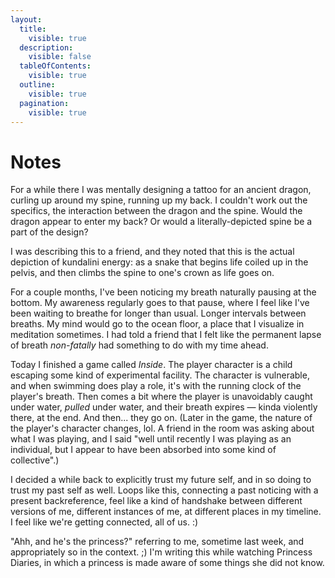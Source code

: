 ```yaml
---
layout:
  title:
    visible: true
  description:
    visible: false
  tableOfContents:
    visible: true
  outline:
    visible: true
  pagination:
    visible: true
---
```


# Notes

For a while there I was mentally designing a tattoo for an ancient dragon, curling up around my spine, running up my back. I couldn't work out the specifics, the interaction between the dragon and the spine. Would the dragon appear to enter my back? Or would a literally-depicted spine be a part of the design?

I was describing this to a friend, and they noted that this is the actual depiction of kundalini energy: as a snake that begins life coiled up in the pelvis, and then climbs the spine to one's crown as life goes on.

For a couple months, I've been noticing my breath naturally pausing at the bottom. My awareness regularly goes to that pause, where I feel like I've been waiting to breathe for longer than usual. Longer intervals between breaths. My mind would go to the ocean floor, a place that I visualize in meditation sometimes. I had told a friend that I felt like the permanent lapse of breath _non-fatally_ had something to do with my time ahead.

Today I finished a game called _Inside_. The player character is a child escaping some kind of experimental facility. The character is vulnerable, and when swimming does play a role, it's with the running clock of the player's breath. Then comes a bit where the player is unavoidably caught under water, _pulled_ under water, and their breath expires — kinda violently there, at the end. And then... they go on. (Later in the game, the nature of the player's character changes, lol. A friend in the room was asking about what I was playing, and I said "well until recently I was playing as an individual, but I appear to have been absorbed into some kind of collective".)

I decided a while back to explicitly trust my future self, and in so doing to trust my past self as well. Loops like this, connecting a past noticing with a present backreference, feel like a kind of handshake between different versions of me, different instances of me, at different places in my timeline. I feel like we're getting connected, all of us. :)

"Ahh, and he's the princess?" referring to me, sometime last week, and appropriately so in the context. ;) I'm writing this while watching Princess Diaries, in which a princess is made aware of some things she did not know.
